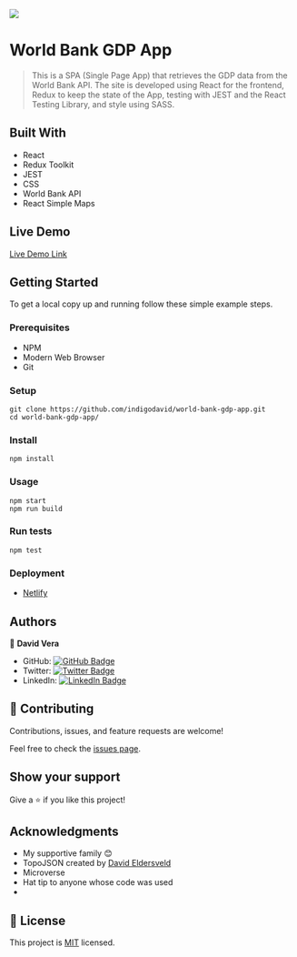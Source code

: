![](https://img.shields.io/badge/Microverse-blueviolet)

# World Bank GDP App

> This is a SPA (Single Page App) that retrieves the GDP data from the World Bank API. The site is developed using React for the frontend, Redux to keep the state of the App, testing with JEST and the React Testing Library, and style using SASS.


## Built With

- React
- Redux Toolkit
- JEST
- CSS
- World Bank API
- React Simple Maps

## Live Demo

[Live Demo Link](https://dv-world-bank-gdp-app.netlify.app)


## Getting Started

To get a local copy up and running follow these simple example steps.

### Prerequisites

- NPM
- Modern Web Browser
- Git

### Setup

    git clone https://github.com/indigodavid/world-bank-gdp-app.git
    cd world-bank-gdp-app/
### Install

    npm install
### Usage

    npm start
    npm run build
### Run tests

    npm test
### Deployment

- [Netlify](https://dv-world-bank-gdp-app.netlify.app)

## Authors

👤 **David Vera**

- GitHub: [![GitHub Badge](https://img.shields.io/badge/-indigodavid-white?logo=GitHub&logoColor=181717&style=plastic)](https://github.com/indigodavid)
- Twitter: [![Twitter Badge](https://img.shields.io/badge/-indigo1987-white?logo=Twitter&logoColor=1DA1F2&style=plastic)](https://twitter.com/indigo1987)
- LinkedIn: [![LinkedIn Badge](https://img.shields.io/badge/-davidveracastillo-white?logo=LinkedIn&logoColor=1DA1F2&style=plastic)](https://linkedin.com/in/david-vera-castillo-001b5756/)
## 🤝 Contributing

Contributions, issues, and feature requests are welcome!

Feel free to check the [issues page](../../issues/).

## Show your support

Give a ⭐️ if you like this project!

## Acknowledgments

- My supportive family 😊
- TopoJSON created by [David Eldersveld](https://github.com/deldersveld) 
- Microverse
- Hat tip to anyone whose code was used
- 

## 📝 License

This project is [MIT](./MIT.md) licensed.
